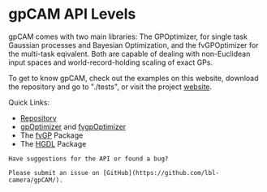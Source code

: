 # gpCAM API Levels

gpCAM comes with two main libraries: The GPOptimizer, for single task Gaussian processes and Bayesian Optimization, and the fvGPOptimizer
for the multi-task eqivalent.
Both are capable of dealing with non-Euclidean input spaces and world-record-holding scaling of exact GPs.

To get to know gpCAM, check out the examples on this website, download the repository and go to "./tests", or visit the project [website](https://gpcam.lbl.gov/).


Quick Links:

- [Repository](https://github.com/lbl-camera/gpCAM/)
- [gpOptimizer](gpOptimizer.md) and [fvgpOptimizer](fvgpOptimizer.md)
- The [fvGP](https://fvgp.readthedocs.io/en/latest/index.html) Package
- The [HGDL](https://hgdl.readthedocs.io/en/latest/index.html) Package

```{div} centered-heading
Have suggestions for the API or found a bug? 
```

````{div} text-center
Please submit an issue on [GitHub](https://github.com/lbl-camera/gpCAM/).
````
